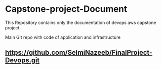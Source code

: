 # Capstone-project-Document
This Repository contains only the documentation of devops aws capstone project

Main Git repo with code of application and infrastructure
## https://github.com/SelmiNazeeb/FinalProject-Devops.git

